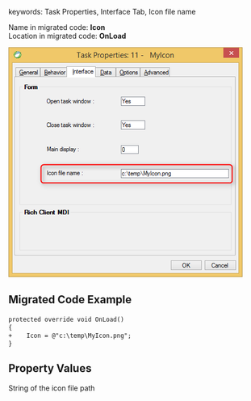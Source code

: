 ﻿keywords: Task Properties, Interface Tab, Icon file name 

Name in migrated code: **Icon**  
Location in migrated code: **OnLoad**

![Icon File Name](IconFileName.png)

## Migrated Code Example


```csdiff   
protected override void OnLoad()
{
+    Icon = @"c:\temp\MyIcon.png";
}
```        
## Property Values
String of the icon file path